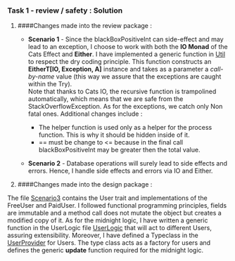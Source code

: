 ### Task 1 - review / safety : Solution

1. ####Changes made into the review package : 

   * **Scenario 1** - Since the blackBoxPositiveInt can side-effect and may lead to an
exception, I choose to work with both the **IO Monad** of the Cats Effect and **Either**. I have implemented a generic function 
in [Util](src/main/scala/review/Util) to respect the dry coding principle. This function constructs an **EitherT[IO, Exception, A]** 
instance and takes as a parameter a *call-by-name* value (this way we assure that the exceptions are caught within the Try).  
Note that thanks to Cats IO, the recursive function is trampolined automatically, which means that we are safe from
the StackOverflowException. As for the exceptions, we catch only Non fatal ones. Additional changes include :

     * The helper function is used only as a helper for the process function. This is why it should be hidden inside of it.
     * == must be change to <= because in the final call blackBoxPositiveInt may be greater then the total value.

   * **Scenario 2** - Database operations will surely lead to side effects and errors. Hence, I handle side effects and
    errors via IO and Either.
   
2. ####Changes made into the design package :

The file [Scenario3](src/main/scala/design/Scenario3) contains the User trait and implementations of the FreeUser and PaidUser. I followed 
functional programming principles, fields are immutable and a method call does not mutate the object but creates a modified copy
of it. As for the midnight logic, I have written a generic function in the UserLogic file [UserLogic](src/main/scala/design/UserLogic)
that will act to different Users, assuring extensibility. Moreover, I have defined a Typeclass in the [UserProvider](src/main/scala/design/UserProvider)
for Users. The type class acts as a factory for users and defines the generic **update** function required for the midnight logic.




 
